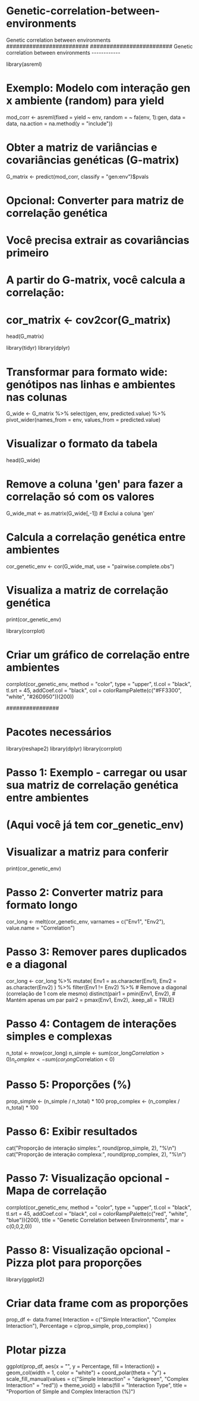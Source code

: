 # Genetic-correlation-between-environments
Genetic correlation between environments
#########################
######################### Genetic correlation between environments ------------


library(asreml)

# Exemplo: Modelo com interação gen x ambiente (random) para yield
mod_corr <- asreml(fixed = yield ~ env,
                   random = ~ fa(env, 1):gen,
                   data = data,
                   na.action = na.method(y = "include"))

# Obter a matriz de variâncias e covariâncias genéticas (G-matrix)
G_matrix <- predict(mod_corr, classify = "gen:env")$pvals

# Opcional: Converter para matriz de correlação genética
# Você precisa extrair as covariâncias primeiro
# A partir do G-matrix, você calcula a correlação:
# cor_matrix <- cov2cor(G_matrix)


head(G_matrix)


library(tidyr)
library(dplyr)

# Transformar para formato wide: genótipos nas linhas e ambientes nas colunas
G_wide <- G_matrix %>%
  select(gen, env, predicted.value) %>%
  pivot_wider(names_from = env, values_from = predicted.value)

# Visualizar o formato da tabela
head(G_wide)



# Remove a coluna 'gen' para fazer a correlação só com os valores
G_wide_mat <- as.matrix(G_wide[,-1])  # Exclui a coluna 'gen'

# Calcula a correlação genética entre ambientes
cor_genetic_env <- cor(G_wide_mat, use = "pairwise.complete.obs")

# Visualiza a matriz de correlação genética
print(cor_genetic_env)

library(corrplot)

# Criar um gráfico de correlação entre ambientes
corrplot(cor_genetic_env,
         method = "color",
         type = "upper",
         tl.col = "black",
         tl.srt = 45,
         addCoef.col = "black",
         col = colorRampPalette(c("#FF3300", "white", "#26D950"))(200))

################

# Pacotes necessários
library(reshape2)
library(dplyr)
library(corrplot)

# Passo 1: Exemplo - carregar ou usar sua matriz de correlação genética entre ambientes
# (Aqui você já tem cor_genetic_env)

# Visualizar a matriz para conferir
print(cor_genetic_env)

# Passo 2: Converter matriz para formato longo
cor_long <- melt(cor_genetic_env, varnames = c("Env1", "Env2"), value.name = "Correlation")

# Passo 3: Remover pares duplicados e a diagonal
cor_long <- cor_long %>%
  mutate(
    Env1 = as.character(Env1),
    Env2 = as.character(Env2)
  ) %>%
  filter(Env1 != Env2) %>%                             # Remove a diagonal (correlação de 1 com ele mesmo)
  distinct(pair1 = pmin(Env1, Env2),                  # Mantém apenas um par
           pair2 = pmax(Env1, Env2),
           .keep_all = TRUE)

# Passo 4: Contagem de interações simples e complexas
n_total <- nrow(cor_long)
n_simple <- sum(cor_long$Correlation > 0)
n_complex <- sum(cor_long$Correlation < 0)

# Passo 5: Proporções (%)
prop_simple <- (n_simple / n_total) * 100
prop_complex <- (n_complex / n_total) * 100

# Passo 6: Exibir resultados
cat("Proporção de interação simples:", round(prop_simple, 2), "%\n")
cat("Proporção de interação complexa:", round(prop_complex, 2), "%\n")

# Passo 7: Visualização opcional - Mapa de correlação
corrplot(cor_genetic_env,
         method = "color",
         type = "upper",
         tl.col = "black",
         tl.srt = 45,
         addCoef.col = "black",
         col = colorRampPalette(c("red", "white", "blue"))(200),
         title = "Genetic Correlation between Environments",
         mar = c(0,0,2,0))

# Passo 8: Visualização opcional - Pizza plot para proporções
library(ggplot2)

# Criar data frame com as proporções
prop_df <- data.frame(
  Interaction = c("Simple Interaction", "Complex Interaction"),
  Percentage = c(prop_simple, prop_complex)
)

# Plotar pizza
ggplot(prop_df, aes(x = "", y = Percentage, fill = Interaction)) +
  geom_col(width = 1, color = "white") +
  coord_polar(theta = "y") +
  scale_fill_manual(values = c("Simple Interaction" = "darkgreen", "Complex Interaction" = "red")) +
  theme_void() +
  labs(fill = "Interaction Type",
       title = "Proportion of Simple and Complex Interaction (%)")

